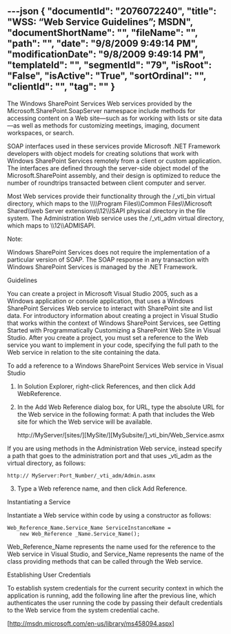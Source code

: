 ---json
{
  "documentId": "2076072240",
  "title": "WSS: “Web Service Guidelines”; MSDN",
  "documentShortName": "",
  "fileName": "",
  "path": "",
  "date": "9/8/2009 9:49:14 PM",
  "modificationDate": "9/8/2009 9:49:14 PM",
  "templateId": "",
  "segmentId": "79",
  "isRoot": "False",
  "isActive": "True",
  "sortOrdinal": "",
  "clientId": "",
  "tag": ""
}
---

The Windows SharePoint Services Web services provided by the  Microsoft.SharePoint.SoapServer namespace include methods for accessing content on a Web site—such as for working with lists or site data—as well as methods for customizing meetings, imaging, document workspaces, or search.

SOAP interfaces used in these services provide Microsoft .NET Framework developers with object models for creating solutions that work with Windows SharePoint Services remotely from a client or custom application. The interfaces are defined through the server-side object model of the Microsoft.SharePoint assembly, and their design is optimized to reduce the number of roundtrips transacted between client computer and server.

Most Web services provide their functionality through the /_vti_bin virtual directory, which maps to the &bsol;&bsol;&bsol;&bsol;Program Files&bsol;&bsol;Common Files&bsol;&bsol;Microsoft Shared&bsol;&bsol;web Server extensions&bsol;&bsol;12&bsol;&bsol;ISAPI physical directory in the file system. The Administration Web service uses the /_vti_adm virtual directory, which maps to &bsol;&bsol;12&bsol;&bsol;ADMISAPI.

Note:

Windows SharePoint Services does not require the implementation of a particular version of SOAP. The SOAP response in any transaction with Windows SharePoint Services is managed by the .NET Framework.

Guidelines

You can create a project in Microsoft Visual Studio 2005, such as a Windows application or console application, that uses a Windows SharePoint Services Web service to interact with SharePoint site and list data. For introductory information about creating a project in Visual Studio that works within the context of Windows SharePoint Services, see Getting Started with Programmatically Customizing a SharePoint Web Site in Visual Studio. After you create a project, you must set a reference to the Web service you want to implement in your code, specifying the full path to the Web service in relation to the site containing the data.

To add a reference to a Windows SharePoint Services Web service in Visual Studio

1. In Solution Explorer, right-click References, and then click Add WebReference.

2. In the Add Web Reference dialog box, for URL, type the absolute URL for the Web service in the following format: A path that includes the Web site for which the Web service will be available.

    http://MyServer/[sites/][MySite/][MySubsite/]_vti_bin/Web_Service.asmx

If you are using methods in the Administration Web service, instead specify a path that goes to the administration port and that uses _vti_adm as the virtual directory, as follows:

    http:// MyServer:Port_Number/_vti_adm/Admin.asmx

3. Type a Web reference name, and then click Add Reference.

Instantiating a Service

Instantiate a Web service within code by using a constructor as follows:

    Web_Reference_Name.Service_Name ServiceInstanceName =
        new Web_Reference _Name.Service_Name();

Web_Reference_Name represents the name used for the reference to the Web service in Visual Studio, and Service_Name represents the name of the class providing methods that can be called through the Web service.

Establishing User Credentials

To establish system credentials for the current security context in which the application is running, add the following line after the previous line, which authenticates the user running the code by passing their default credentials to the Web service from the system credential cache. 

[http://msdn.microsoft.com/en-us/library/ms458094.aspx]
